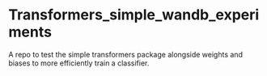 # Transformers_simple_wandb_experiments
A repo to test the simple transformers package alongside weights and biases to more efficiently train a classifier.
